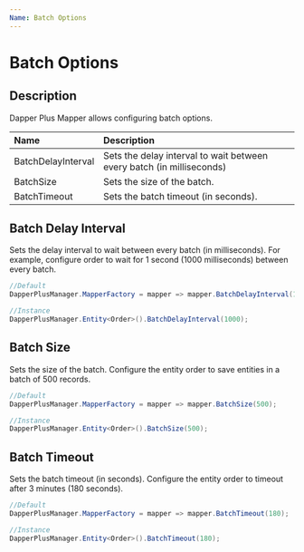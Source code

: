 ```yaml
---
Name: Batch Options
---
```


# Batch Options

## Description

Dapper Plus Mapper allows configuring batch options.

| Name	   | Description |
| :--------| :-----------|
|BatchDelayInterval	|Sets the delay interval to wait between every batch (in milliseconds)|
|BatchSize	|Sets the size of the batch.|
|BatchTimeout	|Sets the batch timeout (in seconds).|

## Batch Delay Interval

Sets the delay interval to wait between every batch (in milliseconds). For example, configure order to wait for 1 second (1000 milliseconds) between every batch.


```csharp
//Default
DapperPlusManager.MapperFactory = mapper => mapper.BatchDelayInterval(1000);

//Instance
DapperPlusManager.Entity<Order>().BatchDelayInterval(1000);
```

## Batch Size

Sets the size of the batch. Configure the entity order to save entities in a batch of 500 records.


```csharp
//Default
DapperPlusManager.MapperFactory = mapper => mapper.BatchSize(500);

//Instance
DapperPlusManager.Entity<Order>().BatchSize(500);
```

## Batch Timeout

Sets the batch timeout (in seconds). Configure the entity order to timeout after 3 minutes (180 seconds).


```csharp
//Default
DapperPlusManager.MapperFactory = mapper => mapper.BatchTimeout(180);

//Instance
DapperPlusManager.Entity<Order>().BatchTimeout(180);
```

